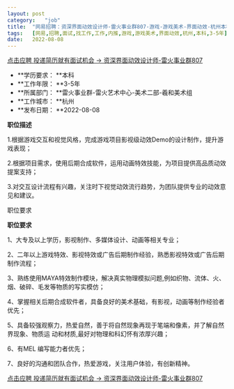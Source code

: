 ```yaml
---
layout:	post
category:	"job"
title:	"网易招聘：资深界面动效设计师-雷火事业群807-游戏-游戏美术-界面动效-杭州本科3-5年"
tags:	[网易,招聘,面试,找工作,工作,内推,游戏,游戏美术,界面动效,杭州,本科,3-5年]
date:	2022-08-08
---
```


[点击应聘 投递简历就有面试机会 ->  资深界面动效设计师-雷火事业群807](http://mobile.bole.netease.com/bole/boleDetail?id=21467&employeeId=346f03c3cda5f04c&key=all)



- **学历要求： **本科
- **工作年限： **3-5年
- **所属部门： **雷火事业群-雷火艺术中心-美术二部-羲和美术组
- **工作城市： **杭州
- **发布日期： **2022-08-08



**职位描述**

1.根据游戏交互和视觉风格，完成游戏项目影视级动效Demo的设计制作，提升游戏表现；

2.根据项目需求，使用后期合成软件，运用动画特效技能，为项目提供高品质动效提案支持；

3.对交互设计流程有兴趣，关注时下视觉动效流行趋势，为团队提供专业的动效意见和建议。

 职位要求



**职位要求**

1、大专及以上学历，影视制作、多媒体设计、动画等相关专业；

2、二年以上游戏特效、影视特效或广告后期制作经验，熟悉影视特效或广告后期制作流程；

3、熟练使用MAYA特效制作模块，解决真实物理模拟问题,例如织物、流体、火、烟、破碎、毛发等物质的写实模仿；

4、掌握相关后期合成软件者，具备良好的美术基础，有影视，动画等制作经验者优先；

5、具备较强观察力，热爱自然，善于将自然现象再现于笔端和像素，并了解自然界现象、物质运 动和材质,最好对物理和科幻怀有浓厚兴趣；

6、有MEL 编写能力者优先；

7、良好的沟通和团队合作，热爱游戏，关注用户体验，有创新精神。



[点击应聘 投递简历就有面试机会 ->  资深界面动效设计师-雷火事业群807](http://mobile.bole.netease.com/bole/boleDetail?id=21467&employeeId=346f03c3cda5f04c&key=all)